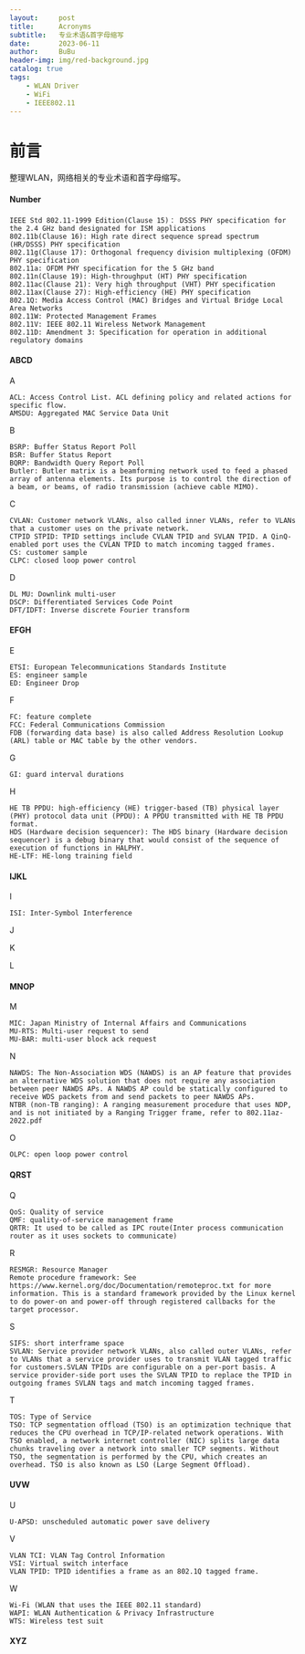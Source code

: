 ```yaml
---
layout:     post
title:      Acronyms
subtitle:   专业术语&首字母缩写
date:       2023-06-11
author:     BuBu
header-img: img/red-background.jpg
catalog: true
tags:
    - WLAN Driver
    - WiFi
    - IEEE802.11
---
```

# 前言

整理WLAN，网络相关的专业术语和首字母缩写。

#### Number
	IEEE Std 802.11-1999 Edition(Clause 15)： DSSS PHY specification for the 2.4 GHz band designated for ISM applications  
	802.11b(Clause 16): High rate direct sequence spread spectrum (HR/DSSS) PHY specification  
	802.11g(Clause 17): Orthogonal frequency division multiplexing (OFDM) PHY specification
	802.11a: OFDM PHY specification for the 5 GHz band
	802.11n(Clause 19): High-throughput (HT) PHY specification
	802.11ac(Clause 21): Very high throughput (VHT) PHY specification
	802.11ax(Clause 27): High-efficiency (HE) PHY specification
	802.1Q: Media Access Control (MAC) Bridges and Virtual Bridge Local Area Networks  
	802.11W: Protected Management Frames  
	802.11V: IEEE 802.11 Wireless Network Management  
	802.11D: Amendment 3: Specification for operation in additional regulatory domains  

#### ABCD
A

	ACL: Access Control List. ACL defining policy and related actions for specific flow.  
	AMSDU: Aggregated MAC Service Data Unit  

B  

	BSRP: Buffer Status Report Poll  
	BSR: Buffer Status Report   
	BQRP: Bandwidth Query Report Poll  
	Butler: Butler matrix is a beamforming network used to feed a phased array of antenna elements. Its purpose is to control the direction of a beam, or beams, of radio transmission (achieve cable MIMO).  

C

	CVLAN: Customer network VLANs, also called inner VLANs, refer to VLANs that a customer uses on the private network.
	CTPID STPID: TPID settings include CVLAN TPID and SVLAN TPID. A QinQ-enabled port uses the CVLAN TPID to match incoming tagged frames.  
	CS: customer sample  
	CLPC: closed loop power control   

D

	DL MU: Downlink multi-user  
	DSCP: Differentiated Services Code Point   
	DFT/IDFT: Inverse discrete Fourier transform





#### EFGH
E

	ETSI: European Telecommunications Standards Institute  
	ES: engineer sample  
	ED: Engineer Drop  

F

	FC: feature complete  
	FCC: Federal Communications Commission  
	FDB (forwarding data base) is also called Address Resolution Lookup (ARL) table or MAC table by the other vendors.  

G

	GI: guard interval durations

H
 	
	HE TB PPDU: high-efficiency (HE) trigger-based (TB) physical layer (PHY) protocol data unit (PPDU): A PPDU transmitted with HE TB PPDU format.   
	HDS (Hardware decision sequencer): The HDS binary (Hardware decision sequencer) is a debug binary that would consist of the sequence of execution of functions in HALPHY.   
	HE-LTF: HE-long training field

#### IJKL
I

	ISI: Inter-Symbol Interference 

J

K

L

#### MNOP
M

	MIC: Japan Ministry of Internal Affairs and Communications  
	MU-RTS: Multi-user request to send  
	MU-BAR: multi-user block ack request

N

	NAWDS: The Non-Association WDS (NAWDS) is an AP feature that provides an alternative WDS solution that does not require any association between peer NAWDS APs. A NAWDS AP could be statically configured to receive WDS packets from and send packets to peer NAWDS APs. 
	NTBR (non-TB ranging): A ranging measurement procedure that uses NDP, and is not initiated by a Ranging Trigger frame, refer to 802.11az-2022.pdf 

O

	OLPC: open loop power control  


#### QRST
Q

	QoS: Quality of service  
	QMF: quality-of-service management frame  
	QRTR: It used to be called as IPC route(Inter process communication router as it uses sockets to communicate)  

R

	RESMGR: Resource Manager  
	Remote procedure framework: See https://www.kernel.org/doc/Documentation/remoteproc.txt for more information. This is a standard framework provided by the Linux kernel to do power-on and power-off through registered callbacks for the target processor.  

S

	SIFS: short interframe space  
	SVLAN: Service provider network VLANs, also called outer VLANs, refer to VLANs that a service provider uses to transmit VLAN tagged traffic for customers.SVLAN TPIDs are configurable on a per-port basis. A service provider-side port uses the SVLAN TPID to replace the TPID in outgoing frames SVLAN tags and match incoming tagged frames.  

T

	TOS: Type of Service  
	TSO: TCP segmentation offload (TSO) is an optimization technique that reduces the CPU overhead in TCP/IP-related network operations. With TSO enabled, a network internet controller (NIC) splits large data chunks traveling over a network into smaller TCP segments. Without TSO, the segmentation is performed by the CPU, which creates an overhead. TSO is also known as LSO (Large Segment Offload).   


#### UVW
U

	U-APSD: unscheduled automatic power save delivery  

V

	VLAN TCI: VLAN Tag Control Information  
	VSI: Virtual switch interface  
	VLAN TPID: TPID identifies a frame as an 802.1Q tagged frame.  

W

	Wi-Fi (WLAN that uses the IEEE 802.11 standard)  
	WAPI: WLAN Authentication & Privacy Infrastructure   
	WTS: Wireless test suit


#### XYZ







 









